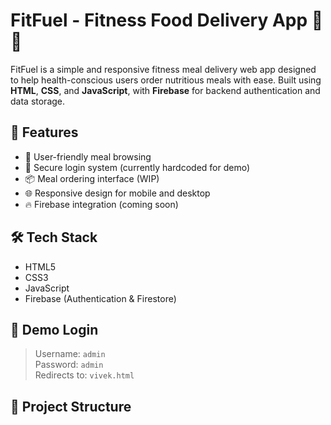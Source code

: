# FitFuel - Fitness Food Delivery App 🍱💪

FitFuel is a simple and responsive fitness meal delivery web app designed to help health-conscious users order nutritious meals with ease. Built using **HTML**, **CSS**, and **JavaScript**, with **Firebase** for backend authentication and data storage.

## 🚀 Features

- 🥗 User-friendly meal browsing
- 🔐 Secure login system (currently hardcoded for demo)
- 📦 Meal ordering interface (WIP)
- 🌐 Responsive design for mobile and desktop
- 🔥 Firebase integration (coming soon)

## 🛠️ Tech Stack

- HTML5
- CSS3
- JavaScript
- Firebase (Authentication & Firestore)

## 📄 Demo Login

> Username: `admin`  
> Password: `admin`  
> Redirects to: `vivek.html`

## 📁 Project Structure

